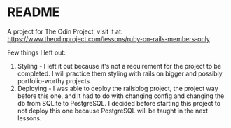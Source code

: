 # README

A project for The Odin Project, visit it at: https://www.theodinproject.com/lessons/ruby-on-rails-members-only

Few things I left out:
1. Styling - I left it out because it's not a requirement for the project to be completed. I will practice them styling with rails on bigger and possibly portfolio-worthy projects
1. Deploying - I was able to deploy the railsblog project, the project way before this one, and it had to do with changing config and changing the db from SQLite to PostgreSQL. I decided before starting this project to not deploy this one because PostgreSQL will be taught in the next lessons.
